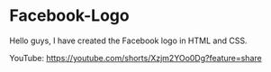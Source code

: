 # Facebook-Logo

Hello guys,
I have created the Facebook logo in HTML and CSS.

YouTube: https://youtube.com/shorts/Xzjm2YOo0Dg?feature=share
